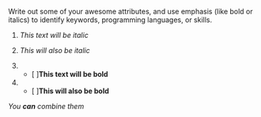 Write out some of your awesome attributes, and use emphasis (like bold or italics) to identify keywords, programming languages, or skills. 


1. *This text will be italic*
2. _This will also be italic_
 
3. - [ ]**This text will be bold**
4. - [ ]__This will also be bold__

_You **can** combine them_
